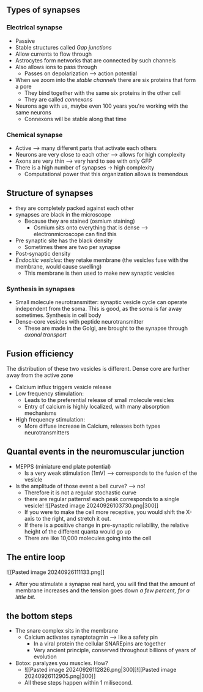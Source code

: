 ## Types of synapses
### Electrical synapse
- Passive
- Stable structures called *Gap junctions*
- Allow currents to flow through
- Astrocytes form networks that are connected by such channels
- Also allows ions to pass through
	- Passes on depolarization --> action potential
- When we zoom into the *stable channels* there are six proteins that form a pore
	- They bind together with the same six proteins in the other cell
	- They are called *connexons*
- Neurons age with us, maybe even 100 years you're working with the same neurons
	- Connexons will be stable along that time
### Chemical synapse
- Active --> many different parts that activate each others
- Neurons are very close to each other --> allows for high complexity
- Axons are very thin --> very hard to see with only GFP
- There is a high number of synapses -> high complexity
	- Computational power that this organization allows is tremendous
## Structure of synapses
- they are completely packed against each other
- synapses are black in the microscope
	- Because they are stained (osmium staining)
		- Osmium sits onto everything that is dense --> electronmicroscope can find this
- Pre synaptic site has the black density
	- Sometimes there are two per synapse
- Post-synaptic density
- *Endocitic vesicles*: they retake membrane (the vesicles fuse with the membrane, would cause swelling)
	- This membrane is then used to make new synaptic vesicles
### Synthesis in synapses
- Small molecule neurotransmitter: synaptic vesicle cycle can operate independent from the soma. This is good, as the soma is far away sometimes.  Synthesis in cell body
- Dense-core vesicles with peptide neurotransmitter
	- These are made in the Golgi, are brought to the synapse through *axonal transport*
## Fusion efficiency
The distribution of these two vesicles is different. Dense core are further away from the active zone
- Calcium influx triggers vesicle release
- Low frequency stimulation:
	- Leads to the preferential release of small molecule vesicles
	- Entry of calcium is highly localized, with many absorption mechanisms
- High frequency stimulation:
	- More diffuse increase in Calcium, releases both types neurotransmitters
## Quantal events in the neuromuscular junction
- MEPPS (miniature end plate potential) 
	- Is a very weak stimulation (1mV) --> corresponds to the fusion of the vesicle
- Is the amplitude of those event a bell curve? --> no!
	- Therefore it is not a regular stochastic curve
	- there are regular patterns! each peak corresponds to a single vesicle!
		![[Pasted image 20240926103730.png|300]]
	- If you were to make the cell more receptive, you would shift the X-axis to the right,  and stretch it out. 
	- If there is a positive change in pre-synaptic reliability, the relative height of the different quanta would go up
	- There are like 10,000 molecules going into the cell
## The entire loop
![[Pasted image 20240926111133.png]]
- After you stimulate a synapse real hard, you will find that the amount of membrane increases and the tension goes down *a few percent, for a little bit*. 
## the bottom steps
- The snare complex sits in the membrane
	- Calcium activates synaptotagmin --> like a safety pin
		- In a viral protein the cellular SNAREpins are together
		- Very ancient principle, conserved throughout billions of years of evolution
- Botox: paralyzes you muscles. How?
	- ![[Pasted image 20240926112826.png|300]]![[Pasted image 20240926112905.png|300]]
	- All these steps happen within 1 milisecond. 
